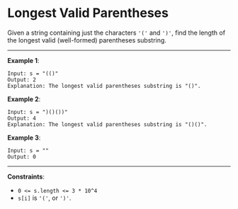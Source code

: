 # Longest Valid Parentheses

Given a string containing just the characters `'('` and `')'`, find the length of the longest valid (well-formed) parentheses substring.

---
**Example 1**:

    Input: s = "(()"
    Output: 2
    Explanation: The longest valid parentheses substring is "()".

**Example 2**:

    Input: s = ")()())"
    Output: 4
    Explanation: The longest valid parentheses substring is "()()".

**Example 3**:

    Input: s = ""
    Output: 0
 
---
**Constraints**:
- `0 <= s.length <= 3 * 10^4`
- `s[i]` is `'('`, or `')'`.